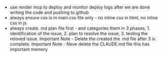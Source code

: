 - use render mcp to deploy and monitor deploy logs after we are done writing the code and pushing to github
- always ensure css is in main.css file only - no inline css in html, no inline css in js
- always create .md plan file first - and categories them in 3 phases; 1. identification of the issue, 2. plan to resolve the issue, 3. testing the reloved issue. Important Note - Delete the created the .md file after 3 is complete. Important Note - Neve delete the CLAUDE.md file this has important memory
